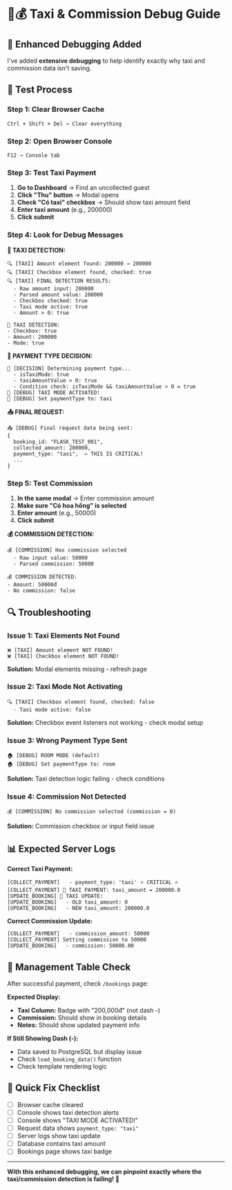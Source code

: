 # 🚕💰 Taxi & Commission Debug Guide

## 🎯 Enhanced Debugging Added

I've added **extensive debugging** to help identify exactly why taxi and commission data isn't saving.

## 🧪 Test Process

### Step 1: Clear Browser Cache
```
Ctrl + Shift + Del → Clear everything
```

### Step 2: Open Browser Console
```
F12 → Console tab
```

### Step 3: Test Taxi Payment

1. **Go to Dashboard** → Find an uncollected guest
2. **Click "Thu" button** → Modal opens
3. **Check "Có taxi" checkbox** → Should show taxi amount field
4. **Enter taxi amount** (e.g., 200000)
5. **Click submit**

### Step 4: Look for Debug Messages

**🚕 TAXI DETECTION:**
```
🔍 [TAXI] Amount element found: 200000 → 200000
🔍 [TAXI] Checkbox element found, checked: true
🔍 [TAXI] FINAL DETECTION RESULTS:
  - Raw amount input: 200000
  - Parsed amount value: 200000
  - Checkbox checked: true
  - Taxi mode active: true
  - Amount > 0: true

🚕 TAXI DETECTION:
- Checkbox: true
- Amount: 200000
- Mode: true
```

**🚕 PAYMENT TYPE DECISION:**
```
🚕 [DECISION] Determining payment type...
  - isTaxiMode: true
  - taxiAmountValue > 0: true
  - Condition check: isTaxiMode && taxiAmountValue > 0 = true
🚕 [DEBUG] TAXI MODE ACTIVATED!
🚕 [DEBUG] Set paymentType to: taxi
```

**📤 FINAL REQUEST:**
```
📤 [DEBUG] Final request data being sent:
{
  booking_id: "FLASK_TEST_001",
  collected_amount: 200000,
  payment_type: "taxi",  ← THIS IS CRITICAL!
  ...
}
```

### Step 5: Test Commission

1. **In the same modal** → Enter commission amount
2. **Make sure "Có hoa hồng" is selected**
3. **Enter amount** (e.g., 50000)
4. **Click submit**

**💰 COMMISSION DETECTION:**
```
💰 [COMMISSION] Has commission selected
  - Raw input value: 50000
  - Parsed commission: 50000

💰 COMMISSION DETECTED:
- Amount: 50000đ
- No commission: false
```

## 🔍 Troubleshooting

### Issue 1: Taxi Elements Not Found
```
❌ [TAXI] Amount element NOT FOUND!
❌ [TAXI] Checkbox element NOT FOUND!
```
**Solution:** Modal elements missing - refresh page

### Issue 2: Taxi Mode Not Activating
```
🔍 [TAXI] Checkbox element found, checked: false
  - Taxi mode active: false
```
**Solution:** Checkbox event listeners not working - check modal setup

### Issue 3: Wrong Payment Type Sent
```
🏠 [DEBUG] ROOM MODE (default)
🏠 [DEBUG] Set paymentType to: room
```
**Solution:** Taxi detection logic failing - check conditions

### Issue 4: Commission Not Detected
```
💰 [COMMISSION] No commission selected (commission = 0)
```
**Solution:** Commission checkbox or input field issue

## 📊 Expected Server Logs

**Correct Taxi Payment:**
```
[COLLECT_PAYMENT]   - payment_type: 'taxi' ⭐ CRITICAL ⭐
[COLLECT_PAYMENT] 🚕 TAXI PAYMENT: taxi_amount = 200000.0
[UPDATE_BOOKING] 🚕 TAXI UPDATE:
[UPDATE_BOOKING]   - OLD taxi_amount: 0
[UPDATE_BOOKING]   - NEW taxi_amount: 200000.0
```

**Correct Commission Update:**
```
[COLLECT_PAYMENT]   - commission_amount: 50000
[COLLECT_PAYMENT] Setting commission to 50000
[UPDATE_BOOKING]   - commission: 50000.00
```

## 🏪 Management Table Check

After successful payment, check `/bookings` page:

**Expected Display:**
- **Taxi Column:** Badge with "200,000đ" (not dash -)
- **Commission:** Should show in booking details
- **Notes:** Should show updated payment info

**If Still Showing Dash (-):**
- Data saved to PostgreSQL but display issue
- Check `load_booking_data()` function
- Check template rendering logic

## 🎯 Quick Fix Checklist

- [ ] Browser cache cleared
- [ ] Console shows taxi detection alerts
- [ ] Console shows "TAXI MODE ACTIVATED!"
- [ ] Request data shows `payment_type: "taxi"`
- [ ] Server logs show taxi update
- [ ] Database contains taxi amount
- [ ] Bookings page shows taxi badge

---

**With this enhanced debugging, we can pinpoint exactly where the taxi/commission detection is failing! 🔧**